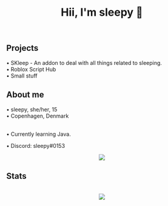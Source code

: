 <div align="center">
  <h1>Hii, I'm sleepy 👋</h1> <br/>
</div>

<h2>Projects</h2>
• SKleep - An addon to deal with all things related to sleeping.<br />
• Roblox Script Hub<br />
• Small stuff<br />

<h2>About me</h2>
• sleepy, she/her, 15<br/>
• Copenhagen, Denmark<br/><br/>

• Currently learning Java.<br/>

• Discord: sleepy#0153<br/>

<p align="center"><a href="https://discord.com/users/404172784407937024"><img align="center" src="https://lanyard-profile-readme.vercel.app/api/404172784407937024?bg=302c33"></a></p>

<h2>Stats</h2>
<p align = center>
  <br />
  <img src = "https://github-readme-streak-stats.herokuapp.com/?user=sleepyylol&theme=dracula">
</p>
 
